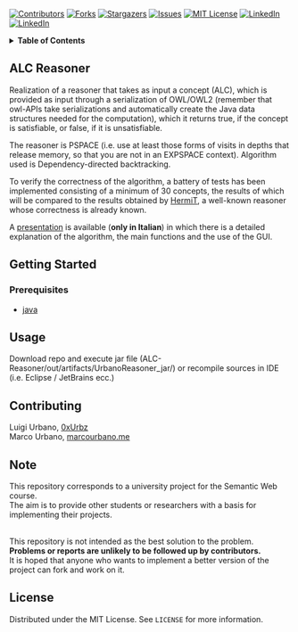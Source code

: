 <!-- PROJECT SHIELDS -->
[![Contributors][contributors-shield]][contributors-url]
[![Forks][forks-shield]][forks-url]
[![Stargazers][stars-shield]][stars-url]
[![Issues][issues-shield]][issues-url]
[![MIT License][license-shield]][license-url]
[![LinkedIn][linkedin-shield]][linkedin-url1]
[![LinkedIn][linkedin-shield]][linkedin-url2]



<!-- TABLE OF CONTENTS -->
<details close="close">
  <summary><b>Table of Contents</b></summary>
  <ol>
    <li>
      <a href="#alc-reasoner">ALC Reasoner</a>
      <ul>
      </ul>
    </li>
    <li>
      <a href="#getting-started">Getting Started</a>
      <ul>
        <li><a href="#prerequisites">Prerequisites</a></li>
      </ul>
    </li>
    <li><a href="#usage">Usage</a></li>
    <li><a href="#contributing">Contributing</a></li>
    <li><a href="#license">License</a></li>
  </ol>
</details>



<!-- ABOUT THE PROJECT -->
## ALC Reasoner

Realization of a reasoner that takes as input a concept (ALC), which is provided as input through a serialization of OWL/OWL2 (remember that owl-APIs take serializations and automatically create the Java data structures needed for the computation), which it returns true, if the concept is satisfiable, or false, if it is unsatisfiable.

The reasoner is PSPACE (i.e. use at least those forms of visits in depths that release memory, so that you are not in an EXPSPACE context).
Algorithm used is Dependency-directed backtracking.

To verify the correctness of the algorithm, a battery of tests has been implemented consisting of a minimum of 30 concepts, the results of which will be compared to the results obtained by <a href=http://www.cs.ox.ac.uk/boris.motik/pubs/smh08HermiT.pdf>HermiT</a>, a well-known reasoner whose correctness is already known.

A <a href=https://github.com/0xUrbz/ALC-Reasoner/blob/main/Presentation%20(ITA)/Sviluppo%20di%20un%20reasoner%20di%20ALC%20DL%20basato.pptx>presentation</a> is available (**only in Italian**) in which there is a detailed explanation of the algorithm, the main functions and the use of the GUI.

<!-- GETTING STARTED -->
## Getting Started
### Prerequisites

* <a href=https://www.java.com/it/download/manual.jsp>java</a>

<!-- USAGE EXAMPLES -->
## Usage

Download repo and execute jar file (ALC-Reasoner/out/artifacts/UrbanoReasoner_jar/) or recompile sources in IDE (i.e. Eclipse / JetBrains ecc.) 


<!-- CONTRIBUTING -->
## Contributing
Luigi Urbano, <a href="https://github.com/0xUrbz">0xUrbz</a><br />
Marco Urbano, <a href="https://marcourbano.me">marcourbano.me</a>

## Note
This repository corresponds to a university project for the Semantic Web course.<br />
The aim is to provide other students or researchers with a basis for implementing their projects.<br /><br />

This repository is not intended as the best solution to the problem.<br />
<b>Problems or reports are unlikely to be followed up by contributors.</b><br />
It is hoped that anyone who wants to implement a better version of the project can fork and work on it.<br />

<!-- LICENSE -->
## License

Distributed under the MIT License. See `LICENSE` for more information.


<!-- MARKDOWN LINKS & IMAGES -->
<!-- https://www.markdownguide.org/basic-syntax/#reference-style-links -->
[contributors-shield]: https://img.shields.io/github/contributors/0xUrbz/ALC-Reasoner.svg?style=for-the-badge
[contributors-url]: https://github.com/0xUrbz/ALC-Reasoner/graphs/contributors
[forks-shield]: https://img.shields.io/github/forks/0xUrbz/ALC-Reasoner.svg?style=for-the-badge
[forks-url]: https://github.com/0xUrbz/ALC-Reasoner/network/members
[stars-shield]: https://img.shields.io/github/stars/0xUrbz/ALC-Reasoner.svg?style=for-the-badge
[stars-url]: https://github.com/0xUrbz/ALC-Reasoner/stargazers
[issues-shield]: https://img.shields.io/github/issues/0xUrbz/ALC-Reasoner.svg?style=for-the-badge
[issues-url]: https://github.com/0xUrbz/ALC-Reasoner/issues
[license-shield]: https://img.shields.io/github/license/0xUrbz/ALC-Reasoner.svg?style=for-the-badge
[license-url]: https://github.com/0xUrbz/ALC-Reasoner/blob/master/LICENSE.txt
[linkedin-shield]: https://img.shields.io/badge/-LinkedIn-black.svg?style=for-the-badge&logo=linkedin&colorB=555
[linkedin-url1]: https://linkedin.com/in/luigiurbano
[linkedin-url2]: https://www.linkedin.com/in/urbanomarco/
